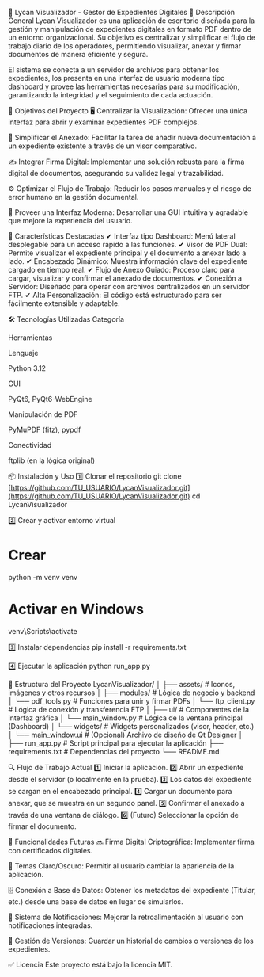 🐺 Lycan Visualizador - Gestor de Expedientes Digitales
📢 Descripción General
Lycan Visualizador es una aplicación de escritorio diseñada para la gestión y manipulación de expedientes digitales en formato PDF dentro de un entorno organizacional. Su objetivo es centralizar y simplificar el flujo de trabajo diario de los operadores, permitiendo visualizar, anexar y firmar documentos de manera eficiente y segura.

El sistema se conecta a un servidor de archivos para obtener los expedientes, los presenta en una interfaz de usuario moderna tipo dashboard y provee las herramientas necesarias para su modificación, garantizando la integridad y el seguimiento de cada actuación.

🚀 Objetivos del Proyecto
🖥️ Centralizar la Visualización: Ofrecer una única interfaz para abrir y examinar expedientes PDF complejos.

📎 Simplificar el Anexado: Facilitar la tarea de añadir nueva documentación a un expediente existente a través de un visor comparativo.

✍️ Integrar Firma Digital: Implementar una solución robusta para la firma digital de documentos, asegurando su validez legal y trazabilidad.

⚙️ Optimizar el Flujo de Trabajo: Reducir los pasos manuales y el riesgo de error humano en la gestión documental.

🎨 Proveer una Interfaz Moderna: Desarrollar una GUI intuitiva y agradable que mejore la experiencia del usuario.

🧩 Características Destacadas
✔ Interfaz tipo Dashboard: Menú lateral desplegable para un acceso rápido a las funciones.
✔ Visor de PDF Dual: Permite visualizar el expediente principal y el documento a anexar lado a lado.
✔ Encabezado Dinámico: Muestra información clave del expediente cargado en tiempo real.
✔ Flujo de Anexo Guiado: Proceso claro para cargar, visualizar y confirmar el anexado de documentos.
✔ Conexión a Servidor: Diseñado para operar con archivos centralizados en un servidor FTP.
✔ Alta Personalización: El código está estructurado para ser fácilmente extensible y adaptable.

🛠️ Tecnologías Utilizadas
Categoría

Herramientas

Lenguaje

Python 3.12

GUI

PyQt6, PyQt6-WebEngine

Manipulación de PDF

PyMuPDF (fitz), pypdf

Conectividad

ftplib (en la lógica original)

📦 Instalación y Uso
1️⃣ Clonar el repositorio
git clone [https://github.com/TU_USUARIO/LycanVisualizador.git](https://github.com/TU_USUARIO/LycanVisualizador.git)
cd LycanVisualizador

2️⃣ Crear y activar entorno virtual
# Crear
python -m venv venv

# Activar en Windows
venv\Scripts\activate

3️⃣ Instalar dependencias
pip install -r requirements.txt

4️⃣ Ejecutar la aplicación
python run_app.py

📂 Estructura del Proyecto
LycanVisualizador/
│
├── assets/                # Iconos, imágenes y otros recursos
│
├── modules/               # Lógica de negocio y backend
│   └── pdf_tools.py       # Funciones para unir y firmar PDFs
│   └── ftp_client.py      # Lógica de conexión y transferencia FTP
│
├── ui/                    # Componentes de la interfaz gráfica
│   └── main_window.py     # Lógica de la ventana principal (Dashboard)
│   └── widgets/           # Widgets personalizados (visor, header, etc.)
│   └── main_window.ui     # (Opcional) Archivo de diseño de Qt Designer
│
├── run_app.py             # Script principal para ejecutar la aplicación
├── requirements.txt       # Dependencias del proyecto
└── README.md

🔍 Flujo de Trabajo Actual
1️⃣ Iniciar la aplicación.
2️⃣ Abrir un expediente desde el servidor (o localmente en la prueba).
3️⃣ Los datos del expediente se cargan en el encabezado principal.
4️⃣ Cargar un documento para anexar, que se muestra en un segundo panel.
5️⃣ Confirmar el anexado a través de una ventana de diálogo.
6️⃣ (Futuro) Seleccionar la opción de firmar el documento.

🧠 Funcionalidades Futuras
🔜 Firma Digital Criptográfica: Implementar firma con certificados digitales.

🎨 Temas Claro/Oscuro: Permitir al usuario cambiar la apariencia de la aplicación.

🗄️ Conexión a Base de Datos: Obtener los metadatos del expediente (Titular, etc.) desde una base de datos en lugar de simularlos.

🔔 Sistema de Notificaciones: Mejorar la retroalimentación al usuario con notificaciones integradas.

🔄 Gestión de Versiones: Guardar un historial de cambios o versiones de los expedientes.

✅ Licencia
Este proyecto está bajo la licencia MIT.
